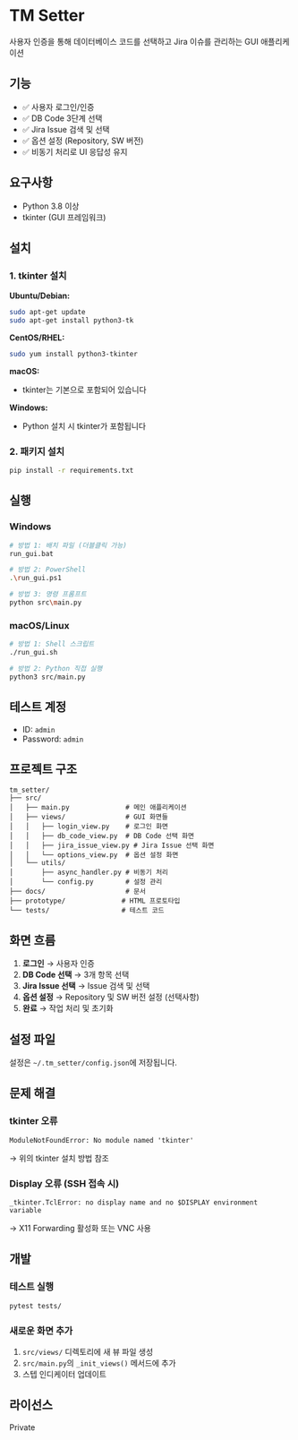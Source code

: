 # TM Setter

사용자 인증을 통해 데이터베이스 코드를 선택하고 Jira 이슈를 관리하는 GUI 애플리케이션

## 기능

- ✅ 사용자 로그인/인증
- ✅ DB Code 3단계 선택
- ✅ Jira Issue 검색 및 선택
- ✅ 옵션 설정 (Repository, SW 버전)
- ✅ 비동기 처리로 UI 응답성 유지

## 요구사항

- Python 3.8 이상
- tkinter (GUI 프레임워크)

## 설치

### 1. tkinter 설치

**Ubuntu/Debian:**
```bash
sudo apt-get update
sudo apt-get install python3-tk
```

**CentOS/RHEL:**
```bash
sudo yum install python3-tkinter
```

**macOS:**
- tkinter는 기본으로 포함되어 있습니다

**Windows:**
- Python 설치 시 tkinter가 포함됩니다

### 2. 패키지 설치

```bash
pip install -r requirements.txt
```

## 실행

### Windows
```bash
# 방법 1: 배치 파일 (더블클릭 가능)
run_gui.bat

# 방법 2: PowerShell
.\run_gui.ps1

# 방법 3: 명령 프롬프트
python src\main.py
```

### macOS/Linux
```bash
# 방법 1: Shell 스크립트
./run_gui.sh

# 방법 2: Python 직접 실행
python3 src/main.py
```

## 테스트 계정

- ID: `admin`
- Password: `admin`

## 프로젝트 구조

```
tm_setter/
├── src/
│   ├── main.py              # 메인 애플리케이션
│   ├── views/               # GUI 화면들
│   │   ├── login_view.py    # 로그인 화면
│   │   ├── db_code_view.py  # DB Code 선택 화면
│   │   ├── jira_issue_view.py # Jira Issue 선택 화면
│   │   └── options_view.py  # 옵션 설정 화면
│   └── utils/
│       ├── async_handler.py # 비동기 처리
│       └── config.py        # 설정 관리
├── docs/                    # 문서
├── prototype/              # HTML 프로토타입
└── tests/                  # 테스트 코드
```

## 화면 흐름

1. **로그인** → 사용자 인증
2. **DB Code 선택** → 3개 항목 선택
3. **Jira Issue 선택** → Issue 검색 및 선택
4. **옵션 설정** → Repository 및 SW 버전 설정 (선택사항)
5. **완료** → 작업 처리 및 초기화

## 설정 파일

설정은 `~/.tm_setter/config.json`에 저장됩니다.

## 문제 해결

### tkinter 오류
```
ModuleNotFoundError: No module named 'tkinter'
```
→ 위의 tkinter 설치 방법 참조

### Display 오류 (SSH 접속 시)
```
_tkinter.TclError: no display name and no $DISPLAY environment variable
```
→ X11 Forwarding 활성화 또는 VNC 사용

## 개발

### 테스트 실행
```bash
pytest tests/
```

### 새로운 화면 추가
1. `src/views/` 디렉토리에 새 뷰 파일 생성
2. `src/main.py`의 `_init_views()` 메서드에 추가
3. 스텝 인디케이터 업데이트

## 라이선스

Private